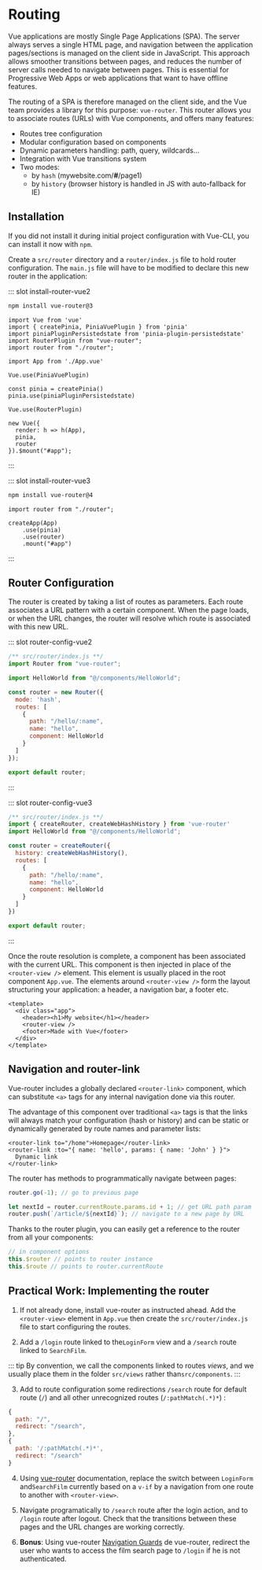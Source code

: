 # Routing

Vue applications are mostly Single Page Applications (SPA). The server always serves a single HTML page, and navigation between the application pages/sections is managed on the client side in JavaScript. This approach allows smoother transitions between pages, and reduces the number of server calls needed to navigate between pages. This is essential for Progressive Web Apps or web applications that want to have offline features.

The routing of a SPA is therefore managed on the client side, and the Vue team provides a library for this purpose: `vue-router`. This router allows you to associate routes (URLs) with Vue components, and offers many features:

- Routes tree configuration
- Modular configuration based on components
- Dynamic parameters handling: path, query, wildcards...
- Integration with Vue transitions system
- Two modes:
  - by `hash` (mywebsite.com/**#**/page1)
  - by `history` (browser history is handled in JS with auto-fallback for IE)

## Installation

If you did not install it during initial project configuration with Vue-CLI, you can install it now with `npm`.

Create a `src/router` directory and a `router/index.js` file to hold router configuration. The `main.js` file will have to be modified to declare this new router in the application:

<VueVersionSwitch slotKey="install-router" />

::: slot install-router-vue2
```bash
npm install vue-router@3
```

```js{14,19}
import Vue from 'vue'
import { createPinia, PiniaVuePlugin } from 'pinia'
import piniaPluginPersistedstate from 'pinia-plugin-persistedstate'
import RouterPlugin from "vue-router";
import router from "./router";

import App from './App.vue'

Vue.use(PiniaVuePlugin)

const pinia = createPinia()
pinia.use(piniaPluginPersistedstate)

Vue.use(RouterPlugin)

new Vue({
  render: h => h(App),
  pinia,
  router
}).$mount("#app");
```
:::

::: slot install-router-vue3
```bash
npm install vue-router@4
```

```js{5}
import router from "./router";

createApp(App)
    .use(pinia)
	.use(router)
	.mount("#app")
```
:::

## Router Configuration

The router is created by taking a list of routes as parameters. Each route associates a URL pattern with a certain component. When the page loads, or when the URL changes, the router will resolve which route is associated with this new URL.

<VueVersionSwitch slotKey="router-config" />

::: slot router-config-vue2
```js
/** src/router/index.js **/
import Router from "vue-router";

import HelloWorld from "@/components/HelloWorld";

const router = new Router({
  mode: 'hash',
  routes: [
    {
      path: "/hello/:name",
      name: "hello",
      component: HelloWorld
    }
  ]
});

export default router;
```
:::

::: slot router-config-vue3
```js
/** src/router/index.js **/
import { createRouter, createWebHashHistory } from 'vue-router'
import HelloWorld from "@/components/HelloWorld";

const router = createRouter({
  history: createWebHashHistory(),
  routes: [
    {
      path: "/hello/:name",
      name: "hello",
      component: HelloWorld
    }
  ]
})

export default router;
```
:::

Once the route resolution is complete, a component has been associated with the current URL. This component is then injected in place of the `<router-view />` element. This element is usually placed in the root component `App.vue`. The elements around `<router-view />` form the layout structuring your application: a header, a navigation bar, a footer etc.

```vue
<template>
  <div class="app">
    <header><h1>My website</h1></header>
    <router-view />
    <footer>Made with Vue</footer>
  </div>
</template>
```

## Navigation and router-link

Vue-router includes a globally declared `<router-link>` component, which can substitute `<a>` tags for any internal navigation done via this router.

The advantage of this component over traditional `<a>` tags is that the links will always match your configuration (hash or history) and can be static or dynamically generated by route names and parameter lists:

```vue
<router-link to="/home">Homepage</router-link>
<router-link :to="{ name: 'hello', params: { name: 'John' } }">
  Dynamic link
</router-link>
```

The router has methods to programmatically navigate between pages:

```js
router.go(-1); // go to previous page

let nextId = router.currentRoute.params.id + 1; // get URL path param
router.push(`/article/${nextId}`); // navigate to a new page by URL
```

Thanks to the router plugin, you can easily get a reference to the router from all your components: 
```js
// in component options
this.$router // points to router instance
this.$route // points to router.currentRoute
```

## Practical Work: Implementing the router

1. If not already done, install vue-router as instructed ahead. Add the `<router-view>` element in `App.vue` then create the `src/router/index.js` file to start configuring the routes.

2. Add a `/login` route linked to the`LoginForm` view and a `/search` route linked to `SearchFilm`.

::: tip
By convention, we call the components linked to routes _views_, and we usually place them in the folder `src/views` rather than`src/components`.
:::

3. Add to route configuration some redirections `/search` route for default route (`/`) and all other unrecognized routes (`/:pathMatch(.*)*`) :

```js
{
  path: "/",
  redirect: "/search",
},
{ 
  path: '/:pathMatch(.*)*', 
  redirect: "/search"
}
```

4. Using [vue-router](https://router.vuejs.org/api/) documentation, replace the switch between `LoginForm` and`SearchFilm` currently based on a `v-if` by a navigation from one route to another with `<router-view>`.

5. Navigate programatically to `/search` route after the login action, and to `/login` route after logout. Check that the transitions between these pages and the URL changes are working correctly.

6. **Bonus**: Using vue-router [Navigation Guards](https://router.vuejs.org/guide/advanced/navigation-guards.html) de vue-router, redirect the user who wants to access the film search page to `/login` if he is not authenticated.
